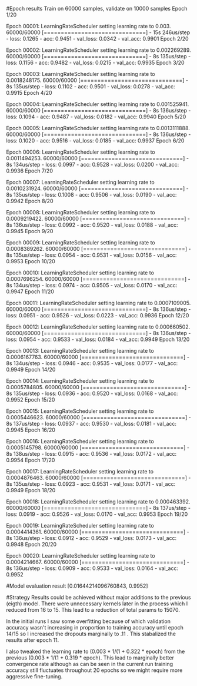 #Epoch results
Train on 60000 samples, validate on 10000 samples
Epoch 1/20

Epoch 00001: LearningRateScheduler setting learning rate to 0.003.
60000/60000 [==============================] - 15s 246us/step - loss: 0.1265 - acc: 0.9451 - val_loss: 0.0342 - val_acc: 0.9901
Epoch 2/20

Epoch 00002: LearningRateScheduler setting learning rate to 0.002269289.
60000/60000 [==============================] - 8s 135us/step - loss: 0.1156 - acc: 0.9482 - val_loss: 0.0215 - val_acc: 0.9935
Epoch 3/20

Epoch 00003: LearningRateScheduler setting learning rate to 0.0018248175.
60000/60000 [==============================] - 8s 135us/step - loss: 0.1102 - acc: 0.9501 - val_loss: 0.0278 - val_acc: 0.9915
Epoch 4/20

Epoch 00004: LearningRateScheduler setting learning rate to 0.001525941.
60000/60000 [==============================] - 8s 136us/step - loss: 0.1094 - acc: 0.9487 - val_loss: 0.0182 - val_acc: 0.9940
Epoch 5/20

Epoch 00005: LearningRateScheduler setting learning rate to 0.0013111888.
60000/60000 [==============================] - 8s 136us/step - loss: 0.1020 - acc: 0.9516 - val_loss: 0.0185 - val_acc: 0.9937
Epoch 6/20

Epoch 00006: LearningRateScheduler setting learning rate to 0.0011494253.
60000/60000 [==============================] - 8s 134us/step - loss: 0.0997 - acc: 0.9528 - val_loss: 0.0200 - val_acc: 0.9936
Epoch 7/20

Epoch 00007: LearningRateScheduler setting learning rate to 0.0010231924.
60000/60000 [==============================] - 8s 135us/step - loss: 0.1008 - acc: 0.9506 - val_loss: 0.0190 - val_acc: 0.9942
Epoch 8/20

Epoch 00008: LearningRateScheduler setting learning rate to 0.0009219422.
60000/60000 [==============================] - 8s 136us/step - loss: 0.0992 - acc: 0.9520 - val_loss: 0.0188 - val_acc: 0.9945
Epoch 9/20

Epoch 00009: LearningRateScheduler setting learning rate to 0.0008389262.
60000/60000 [==============================] - 8s 135us/step - loss: 0.0954 - acc: 0.9531 - val_loss: 0.0156 - val_acc: 0.9953
Epoch 10/20

Epoch 00010: LearningRateScheduler setting learning rate to 0.0007696254.
60000/60000 [==============================] - 8s 134us/step - loss: 0.0974 - acc: 0.9505 - val_loss: 0.0170 - val_acc: 0.9947
Epoch 11/20

Epoch 00011: LearningRateScheduler setting learning rate to 0.0007109005.
60000/60000 [==============================] - 8s 136us/step - loss: 0.0951 - acc: 0.9526 - val_loss: 0.0223 - val_acc: 0.9936
Epoch 12/20

Epoch 00012: LearningRateScheduler setting learning rate to 0.000660502.
60000/60000 [==============================] - 8s 136us/step - loss: 0.0954 - acc: 0.9533 - val_loss: 0.0184 - val_acc: 0.9949
Epoch 13/20

Epoch 00013: LearningRateScheduler setting learning rate to 0.0006167763.
60000/60000 [==============================] - 8s 134us/step - loss: 0.0946 - acc: 0.9535 - val_loss: 0.0177 - val_acc: 0.9949
Epoch 14/20

Epoch 00014: LearningRateScheduler setting learning rate to 0.0005784805.
60000/60000 [==============================] - 8s 135us/step - loss: 0.0936 - acc: 0.9520 - val_loss: 0.0168 - val_acc: 0.9952
Epoch 15/20

Epoch 00015: LearningRateScheduler setting learning rate to 0.0005446623.
60000/60000 [==============================] - 8s 137us/step - loss: 0.0937 - acc: 0.9530 - val_loss: 0.0181 - val_acc: 0.9945
Epoch 16/20

Epoch 00016: LearningRateScheduler setting learning rate to 0.0005145798.
60000/60000 [==============================] - 8s 138us/step - loss: 0.0915 - acc: 0.9536 - val_loss: 0.0172 - val_acc: 0.9954
Epoch 17/20

Epoch 00017: LearningRateScheduler setting learning rate to 0.0004876463.
60000/60000 [==============================] - 8s 135us/step - loss: 0.0923 - acc: 0.9531 - val_loss: 0.0171 - val_acc: 0.9949
Epoch 18/20

Epoch 00018: LearningRateScheduler setting learning rate to 0.000463392.
60000/60000 [==============================] - 8s 137us/step - loss: 0.0919 - acc: 0.9526 - val_loss: 0.0170 - val_acc: 0.9953
Epoch 19/20

Epoch 00019: LearningRateScheduler setting learning rate to 0.0004414361.
60000/60000 [==============================] - 8s 136us/step - loss: 0.0912 - acc: 0.9529 - val_loss: 0.0173 - val_acc: 0.9948
Epoch 20/20

Epoch 00020: LearningRateScheduler setting learning rate to 0.0004214667.
60000/60000 [==============================] - 8s 136us/step - loss: 0.0909 - acc: 0.9533 - val_loss: 0.0164 - val_acc: 0.9952

#Model evaluation result
[0.01644214096760843, 0.9952]

#Strategy
Results could be achieved without major additions to the previous (eigth) model. There were unnecessary kernels later in the process which I reduced from 16 to 15. This lead to a reduction of total params to 15070.

In the initial runs I saw some overfitting because of which validation accuracy wasn't increasing in proportion to training accuracy until epoch 14/15 so I increased the dropouts marginally to .11 . This stabalized the results after epoch 11.

I also tweaked the learning rate to (0.003 * 1/(1 + 0.322 * epoch) from the previous (0.003 * 1/(1 + 0.319 * epoch). This lead to marginally better convergence rate although as can be seen in the current run training accuracy still fluctuates throughout 20 epochs so we might require more aggressive fine-tuning.

